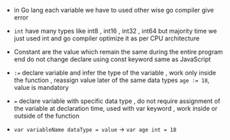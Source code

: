 - in Go lang each variable we have to used other wise go compiler give error
- `int` have many types like int8 , int16 , int32 , int64 but majority time we just used int and go compiler optimize it as per CPU architecture 
- Constant are the value which remain the same during the entire program end do not change declare using const keyword same as JavaScript
- `:=` declare variable and infer the type of the variable , work only inside the function , reassign value later of the same data types `age := 18`, value is mandatory 

- `=` declare variable with specific data type , do not require assignment of the variable at declaration time, used with var keyword , work inside or outside of the function
- `var variableName dataType = value` -> `var age int = 18` 